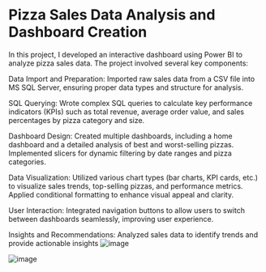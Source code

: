 # Pizza Sales Data Analysis and Dashboard Creation



In this project, I developed an interactive dashboard using Power BI to analyze pizza sales data. The project involved several key components:

Data Import and Preparation: Imported raw sales data from a CSV file into MS SQL Server, ensuring proper data types and structure for analysis.

SQL Querying: Wrote complex SQL queries to calculate key performance indicators (KPIs) such as total revenue, average order value, and sales percentages by pizza category and size.

Dashboard Design: Created multiple dashboards, including a home dashboard and a detailed analysis of best and worst-selling pizzas. Implemented slicers for dynamic filtering by date ranges and pizza categories.

Data Visualization: Utilized various chart types (bar charts, KPI cards, etc.) to visualize sales trends, top-selling pizzas, and performance metrics. Applied conditional formatting to enhance visual appeal and clarity.

User Interaction: Integrated navigation buttons to allow users to switch between dashboards seamlessly, improving user experience.

Insights and Recommendations: Analyzed sales data to identify trends and provide actionable insights
![image](https://github.com/user-attachments/assets/b5482a35-8778-4c96-be2d-dff8781c8b45)

![image](https://github.com/user-attachments/assets/ee5d169e-e749-416b-82e9-aa2e9fbb00e2)

